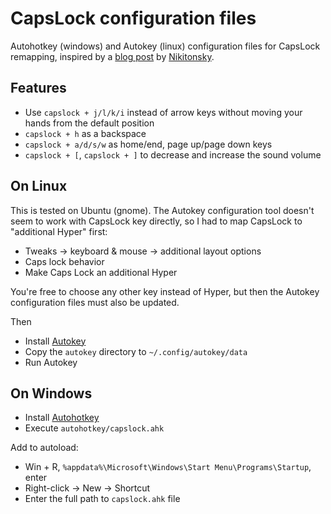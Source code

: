 # CapsLock configuration files
Autohotkey (windows) and Autokey (linux) configuration files for CapsLock remapping, inspired by a [blog post](https://tonsky.me/blog/cursor-keys/) by [Nikitonsky](https://tonsky.me).

## Features

* Use `capslock + j/l/k/i` instead of arrow keys without moving your hands from the default position
* `capslock + h` as a backspace
* `capslock + a/d/s/w` as home/end, page up/page down keys
* `capslock + [`, `capslock + ]` to decrease and increase the sound volume

## On Linux

This is tested on Ubuntu (gnome). 
The Autokey configuration tool doesn't seem to work with CapsLock key directly, so I had to map CapsLock to "additional Hyper" first:
* Tweaks -> keyboard & mouse -> additional layout options
* Caps lock behavior
* Make Caps Lock an additional Hyper

You're free to choose any other key instead of Hyper, but then the Autokey configuration files must also be updated.

Then 
* Install [Autokey](https://github.com/autokey/autokey)
* Copy the `autokey` directory to `~/.config/autokey/data`
* Run Autokey

## On Windows

* Install [Autohotkey](https://www.autohotkey.com)
* Execute `autohotkey/capslock.ahk`

Add to autoload:
* Win + R, `%appdata%\Microsoft\Windows\Start Menu\Programs\Startup`, enter
* Right-click -> New -> Shortcut
* Enter the full path to `capslock.ahk` file
